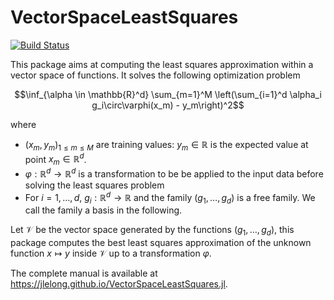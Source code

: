 # VectorSpaceLeastSquares

[![Build Status](https://github.com/jlelong/VectorSpaceLeastSquares.jl/actions/workflows/CI.yml/badge.svg?branch=main)](https://github.com/jlelong/VectorSpaceLeastSquares.jl/actions/workflows/CI.yml?query=branch%3Amain)

This package aims at computing the least squares approximation within a vector space of functions. It solves the following optimization problem

$$\inf_{\alpha \in \mathbb{R}^d} \sum_{m=1}^M \left(\sum_{i=1}^d \alpha_i g_i\circ\varphi(x_m) - y_m\right)^2$$

where

- $(x_m, y_m)_{1 \le m \le M}$ are training values: $y_m \in \mathbb{R}$ is the expected value at point $x_m \in \mathbb{R}^d$.
- $\varphi: \mathbb{R}^d \to \mathbb{R}^d$ is a transformation to be be applied to the input data before solving the least squares problem
- For $i = 1, \dots, d$, $g_i : \mathbb{R}^d \to \mathbb{R}$ and the family $(g_1, \dots, g_d)$ is a free family. We call the family a basis in the following.

Let $\mathcal{V}$ be the vector space generated by the functions $(g_1, \dots, g_d)$, this package computes the best least squares approximation of the unknown function $x \longmapsto y$ inside $\mathcal{V}$ up to a transformation $\varphi$.

The complete manual is available at https://jlelong.github.io/VectorSpaceLeastSquares.jl.

